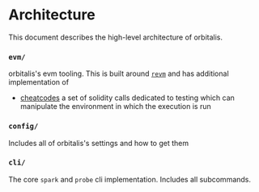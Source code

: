# Architecture

This document describes the high-level architecture of orbitalis.

### `evm/`

orbitalis's evm tooling. This is built around [`revm`](https://github.com/bluealloy/revm) and has additional
implementation of

-   [cheatcodes](./cheatcodes.md) a set of solidity calls dedicated to testing which can manipulate the environment in
    which the execution is run

### `config/`

Includes all of orbitalis's settings and how to get them

### `cli/`

The core `spark` and `probe` cli implementation. Includes all subcommands.
